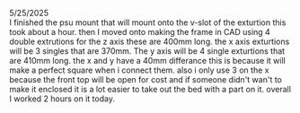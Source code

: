 5/25/2025                                                                                                                                                                           
I finished the psu mount that will mount onto the v-slot of the exturtion this took about a hour. then I moved onto making the frame in CAD using 4 double extrutions for the z axis these are 400mm long. the x axis exturtions will be 3 singles that are 370mm. The y axis will be 4 single exturtions that are 410mm long. the x and y have a 40mm differance this is because it will make a perfect square when i connect them. also i only use 3 on the x because the front top will be open for cost and if someone didn't wan't to make it enclosed it is a lot easier to take out the bed with a part on it. overall I worked 2 hours on it today.
